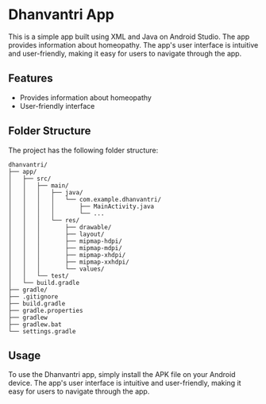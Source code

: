 # Dhanvantri App

This is a simple app built using XML and Java on Android Studio. The app provides information about homeopathy. The app's user interface is intuitive and user-friendly, making it easy for users to navigate through the app.

## Features

- Provides information about homeopathy
- User-friendly interface

## Folder Structure

The project has the following folder structure:

```
dhanvantri/
├── app/
│   ├── src/
│   │   ├── main/
│   │   │   ├── java/
│   │   │   │   └── com.example.dhanvantri/
│   │   │   │       ├── MainActivity.java
│   │   │   │       └── ...
│   │   │   └── res/
│   │   │       ├── drawable/
│   │   │       ├── layout/
│   │   │       ├── mipmap-hdpi/
│   │   │       ├── mipmap-mdpi/
│   │   │       ├── mipmap-xhdpi/
│   │   │       ├── mipmap-xxhdpi/
│   │   │       └── values/
│   │   └── test/
│   └── build.gradle
├── gradle/
├── .gitignore
├── build.gradle
├── gradle.properties
├── gradlew
├── gradlew.bat
└── settings.gradle
```

## Usage

To use the Dhanvantri app, simply install the APK file on your Android device. The app's user interface is intuitive and user-friendly, making it easy for users to navigate through the app.
